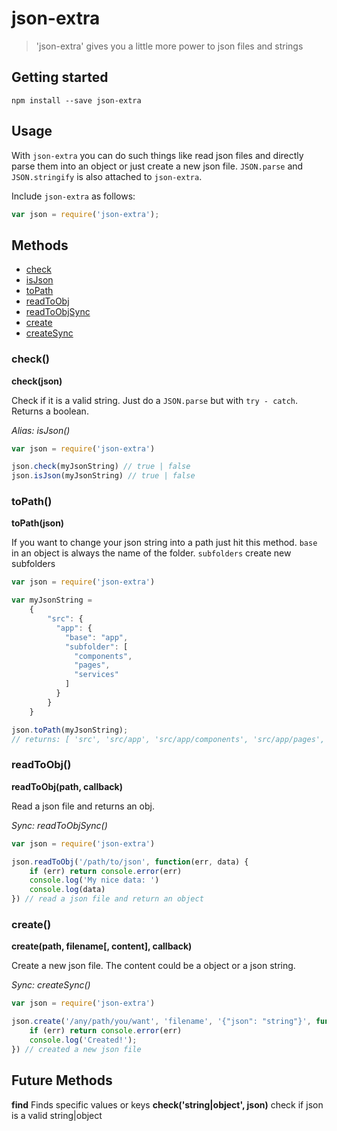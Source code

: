 # json-extra

> 'json-extra' gives you a little more power to json files and strings

## Getting started
```shell
npm install --save json-extra
```

## Usage

With `json-extra` you can do such things like read json files and directly parse them into an object or just create a new json file.
`JSON.parse` and `JSON.stringify` is also attached to `json-extra`.

Include `json-extra` as follows:
```js
var json = require('json-extra');
```

## Methods

- [check](#check)
- [isJson](#check)
- [toPath](#toPath)
- [readToObj](#readToObj)
- [readToObjSync](#readToObj)
- [create](#create)
- [createSync](#create)

### check()

**check(json)**

Check if it is a valid string. Just do a `JSON.parse` but with `try - catch`. Returns a boolean.

*Alias: isJson()*

```js
var json = require('json-extra')

json.check(myJsonString) // true | false
json.isJson(myJsonString) // true | false
```

### toPath()

**toPath(json)**

If you want to change your json string into a path just hit this method.
`base` in an object is always the name of the folder.
`subfolders` create new subfolders

```js
var json = require('json-extra')

var myJsonString =
    {
        "src": {
          "app": {
            "base": "app",
            "subfolder": [
              "components",
              "pages",
              "services"
            ]
          }
        }
    }

json.toPath(myJsonString);
// returns: [ 'src', 'src/app', 'src/app/components', 'src/app/pages', 'src/app/services' ]
```

### readToObj()

**readToObj(path, callback)**

Read a json file and returns an obj.

*Sync: readToObjSync()*

```js
var json = require('json-extra')

json.readToObj('/path/to/json', function(err, data) {
    if (err) return console.error(err)
    console.log('My nice data: ')
    console.log(data)
}) // read a json file and return an object
```

### create()

**create(path, filename[, content], callback)**

Create a new json file. The content could be a object or a json string.

*Sync: createSync()*

```js
var json = require('json-extra')

json.create('/any/path/you/want', 'filename', '{"json": "string"}', function(err) {
    if (err) return console.error(err)
    console.log('Created!');
}) // created a new json file
```

## Future Methods

**find** Finds specific values or keys
**check('string|object', json)** check if json is a valid string|object
